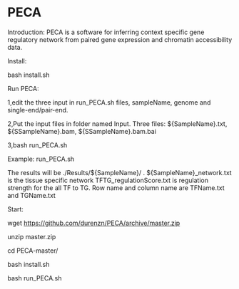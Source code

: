 # PECA

Introduction:
PECA is a software for inferring context specific gene regulatory network from paired gene expression and chromatin accessibility data.

Install:

bash install.sh

Run PECA:

1,edit the three input in run_PECA.sh files, sampleName, genome and single-end/pair-end.

2,Put the input files in folder named Input. Three files: ${SampleName}.txt, ${SSampleName}.bam, ${SSampleName}.bam.bai

3,bash run_PECA.sh

Example: run_PECA.sh

The results will be ./Results/${SampleName}/ .
${SampleName}_network.txt is the tissue specific network
TFTG_regulationScore.txt is regulation strength for the all TF to TG. Row name and column name are TFName.txt and TGName.txt

Start:

wget https://github.com/durenzn/PECA/archive/master.zip

unzip master.zip

cd PECA-master/

bash install.sh

bash run_PECA.sh
